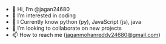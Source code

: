 - 👋 Hi, I’m @jagan24680
- 👀 I’m interested in coding
- 🌱 I Currently know python (py), JavaScript (js), java
- 💞️ I’m looking to collaborate on new projects
- 📫 How to reach me (jaganmohanreddy24680@gmail.com)

<!---
jagan24680/jagan24680 is a ✨ special ✨ repository because its `README.md` (this file) appears on your GitHub profile.
You can click the Preview link to take a look at your changes.
--->
